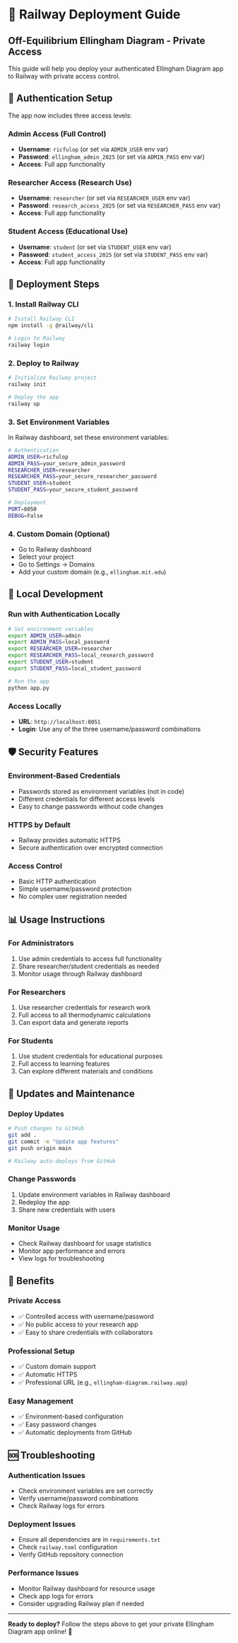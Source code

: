 # 🚀 Railway Deployment Guide

## Off-Equilibrium Ellingham Diagram - Private Access

This guide will help you deploy your authenticated Ellingham Diagram app to Railway with private access control.

## 🔐 Authentication Setup

The app now includes three access levels:

### **Admin Access** (Full Control)
- **Username**: `ricfulop` (or set via `ADMIN_USER` env var)
- **Password**: `ellingham_admin_2025` (or set via `ADMIN_PASS` env var)
- **Access**: Full app functionality

### **Researcher Access** (Research Use)
- **Username**: `researcher` (or set via `RESEARCHER_USER` env var)
- **Password**: `research_access_2025` (or set via `RESEARCHER_PASS` env var)
- **Access**: Full app functionality

### **Student Access** (Educational Use)
- **Username**: `student` (or set via `STUDENT_USER` env var)
- **Password**: `student_access_2025` (or set via `STUDENT_PASS` env var)
- **Access**: Full app functionality

## 🚀 Deployment Steps

### **1. Install Railway CLI**
```bash
# Install Railway CLI
npm install -g @railway/cli

# Login to Railway
railway login
```

### **2. Deploy to Railway**
```bash
# Initialize Railway project
railway init

# Deploy the app
railway up
```

### **3. Set Environment Variables**
In Railway dashboard, set these environment variables:

```bash
# Authentication
ADMIN_USER=ricfulop
ADMIN_PASS=your_secure_admin_password
RESEARCHER_USER=researcher
RESEARCHER_PASS=your_secure_researcher_password
STUDENT_USER=student
STUDENT_PASS=your_secure_student_password

# Deployment
PORT=8050
DEBUG=False
```

### **4. Custom Domain (Optional)**
- Go to Railway dashboard
- Select your project
- Go to Settings → Domains
- Add your custom domain (e.g., `ellingham.mit.edu`)

## 🔧 Local Development

### **Run with Authentication Locally**
```bash
# Set environment variables
export ADMIN_USER=admin
export ADMIN_PASS=local_password
export RESEARCHER_USER=researcher
export RESEARCHER_PASS=local_research_password
export STUDENT_USER=student
export STUDENT_PASS=local_student_password

# Run the app
python app.py
```

### **Access Locally**
- **URL**: `http://localhost:8051`
- **Login**: Use any of the three username/password combinations

## 🛡️ Security Features

### **Environment-Based Credentials**
- Passwords stored as environment variables (not in code)
- Different credentials for different access levels
- Easy to change passwords without code changes

### **HTTPS by Default**
- Railway provides automatic HTTPS
- Secure authentication over encrypted connection

### **Access Control**
- Basic HTTP authentication
- Simple username/password protection
- No complex user registration needed

## 📊 Usage Instructions

### **For Administrators**
1. Use admin credentials to access full functionality
2. Share researcher/student credentials as needed
3. Monitor usage through Railway dashboard

### **For Researchers**
1. Use researcher credentials for research work
2. Full access to all thermodynamic calculations
3. Can export data and generate reports

### **For Students**
1. Use student credentials for educational purposes
2. Full access to learning features
3. Can explore different materials and conditions

## 🔄 Updates and Maintenance

### **Deploy Updates**
```bash
# Push changes to GitHub
git add .
git commit -m "Update app features"
git push origin main

# Railway auto-deploys from GitHub
```

### **Change Passwords**
1. Update environment variables in Railway dashboard
2. Redeploy the app
3. Share new credentials with users

### **Monitor Usage**
- Check Railway dashboard for usage statistics
- Monitor app performance and errors
- View logs for troubleshooting

## 🎯 Benefits

### **Private Access**
- ✅ Controlled access with username/password
- ✅ No public access to your research app
- ✅ Easy to share credentials with collaborators

### **Professional Setup**
- ✅ Custom domain support
- ✅ Automatic HTTPS
- ✅ Professional URL (e.g., `ellingham-diagram.railway.app`)

### **Easy Management**
- ✅ Environment-based configuration
- ✅ Easy password changes
- ✅ Automatic deployments from GitHub

## 🆘 Troubleshooting

### **Authentication Issues**
- Check environment variables are set correctly
- Verify username/password combinations
- Check Railway logs for errors

### **Deployment Issues**
- Ensure all dependencies are in `requirements.txt`
- Check `railway.toml` configuration
- Verify GitHub repository connection

### **Performance Issues**
- Monitor Railway dashboard for resource usage
- Check app logs for errors
- Consider upgrading Railway plan if needed

---

**Ready to deploy?** Follow the steps above to get your private Ellingham Diagram app online! 🚀
